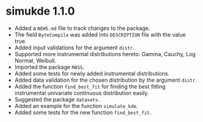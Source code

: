 # simukde 1.1.0

* Added a `NEWS.md` file to track changes to the package.
* The field `ByteCompile` was added into `DESCRIPTION` file with the value true.
* Added input validations for the argument `distr`.
* Supported more instrumental distributions hereto: Gamma, Cauchy, Log Normal, Weibull.
* Imported the package `MASS`.
* Added some tests for newly added instrumental distributions.
* Added data validation for the chosen distribution by the argument `distr`.
* Added the function `find_best_fit` for finding the best fitting instrumental univariate continuous distribution easily.
* Suggested the package `datasets`.
* Added an example for the function `simulate_kde`.
* Added some tests for the new function `find_best_fit`.

